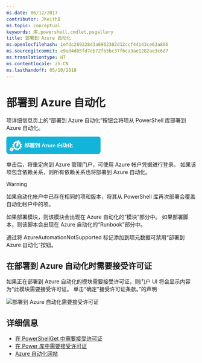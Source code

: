 ```yaml
---
ms.date: 06/12/2017
contributor: JKeithB
ms.topic: conceptual
keywords: 库,powershell,cmdlet,psgallery
title: 部署到 Azure 自动化
ms.openlocfilehash: 1efdc289228d3a6962302d12ccf44143ce63a806
ms.sourcegitcommit: e9ad4d85fd7eb72fb5bc37f6ca3ae1282ae3c6d7
ms.translationtype: HT
ms.contentlocale: zh-CN
ms.lasthandoff: 05/10/2018
---
```

# <a name="deploy-to-azure-automation"></a>部署到 Azure 自动化

项详细信息页上的“部署到 Azure 自动化”按钮会将项从 PowerShell 库部署到 Azure 自动化。

![“部署到 Azure 自动化”按钮](../../Images/DeployToAzureAutomationButton.png)

单击后，将重定向到 Azure 管理门户，可使用 Azure 帐户凭据进行登录。
如果该项包含依赖关系，则所有依赖关系也将部署到 Azure 自动化。

> [!WARNING]
> 如果自动化帐户中已存在相同的项和版本，将其从 PowerShell 库再次部署会覆盖自动化帐户中的项。

如果部署模块，则该模块会出现在 Azure 自动化的“模块”部分中。  如果部署脚本，则该脚本会出现在 Azure 自动化的“Runbook”部分中。

通过将 AzureAutomationNotSupported 标记添加到项元数据可禁用“部署到 Azure 自动化”按钮。

## <a name="require-license-acceptance-on-deploy-to-azure-automation"></a>在部署到 Azure 自动化时需要接受许可证

如果正在部署到 Azure 自动化的模块需要接受许可证，则门户 UI 将会显示内容为“此模块需要接受许可证。 单击“确定”接受许可证条款。”的声明

![部署到 Azure 自动化需要接受许可证](../../Images/DeployToAzureAutomationRequireLicenseAcceptanceDisclaimer.png)

## <a name="more-details"></a>详细信息

- [在 PowerShellGet 中需要接受许可证](../../concepts/module-license-acceptance.md)
- [在 Power 库中需要接受许可证](items-that-require-license-acceptance.md)
- [Azure 自动化网站](http://azure.microsoft.com/services/automation/)
